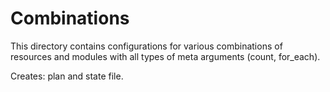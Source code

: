 # Combinations

This directory contains configurations for various combinations of resources and modules with all types of meta arguments (count, for_each).

Creates: plan and state file.
